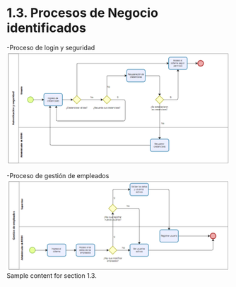 # 1.3. Procesos de Negocio identificados

-Proceso de login y seguridad
![Login](Login.png)

-Proceso de gestión de empleados
![Empleados](Empleados.png)
Sample content for section 1.3.